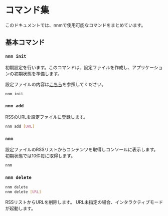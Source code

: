 # コマンド集

このドキュメントでは、nnmで使用可能なコマンドをまとめています。

## 基本コマンド

### `nnm init`

初期設定を行います。このコマンドは、設定ファイルを作成し、アプリケーションの初期状態を準備します。

設定ファイルの内容は[こちら](CONFIG.md)を参照してください。

```bash
nnm init
```

### `nnm add`

RSSのURLを設定ファイルに登録します。

```bash
nnm add [URL]
```

### `nnm`

設定ファイルのRSSリストからコンテンツを取得しコンソールに表示します。
初期状態では10件毎に取得します。

```bash
nnm
```

### `nnm delete`

```bash
nnm delete
nnm delete [URL]
```

RSSリストからURLを削除します。
URL未指定の場合、インタラクティブモードが起動します。
